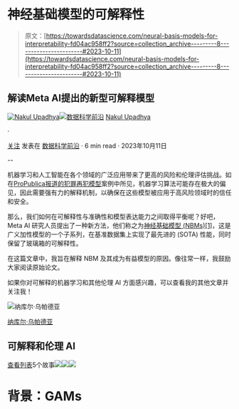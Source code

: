 # 神经基础模型的可解释性

> 原文：[https://towardsdatascience.com/neural-basis-models-for-interpretability-fd04ac958ff2?source=collection_archive---------8-----------------------#2023-10-11](https://towardsdatascience.com/neural-basis-models-for-interpretability-fd04ac958ff2?source=collection_archive---------8-----------------------#2023-10-11)

## 解读Meta AI提出的新型可解释模型

[](https://medium.com/@upadhyan?source=post_page-----fd04ac958ff2--------------------------------)[![Nakul Upadhya](../Images/336cb21272e9b1f098177adbde50e92e.png)](https://medium.com/@upadhyan?source=post_page-----fd04ac958ff2--------------------------------)[](https://towardsdatascience.com/?source=post_page-----fd04ac958ff2--------------------------------)[![数据科学前沿](../Images/a6ff2676ffcc0c7aad8aaf1d79379785.png)](https://towardsdatascience.com/?source=post_page-----fd04ac958ff2--------------------------------) [Nakul Upadhya](https://medium.com/@upadhyan?source=post_page-----fd04ac958ff2--------------------------------)

·

[关注](https://medium.com/m/signin?actionUrl=https%3A%2F%2Fmedium.com%2F_%2Fsubscribe%2Fuser%2F4d9dddc62a80&operation=register&redirect=https%3A%2F%2Ftowardsdatascience.com%2Fneural-basis-models-for-interpretability-fd04ac958ff2&user=Nakul+Upadhya&userId=4d9dddc62a80&source=post_page-4d9dddc62a80----fd04ac958ff2---------------------post_header-----------) 发表在 [数据科学前沿](https://towardsdatascience.com/?source=post_page-----fd04ac958ff2--------------------------------) · 6 min read · 2023年10月11日 [](https://medium.com/m/signin?actionUrl=https%3A%2F%2Fmedium.com%2F_%2Fvote%2Ftowards-data-science%2Ffd04ac958ff2&operation=register&redirect=https%3A%2F%2Ftowardsdatascience.com%2Fneural-basis-models-for-interpretability-fd04ac958ff2&user=Nakul+Upadhya&userId=4d9dddc62a80&source=-----fd04ac958ff2---------------------clap_footer-----------)

--

[](https://medium.com/m/signin?actionUrl=https%3A%2F%2Fmedium.com%2F_%2Fbookmark%2Fp%2Ffd04ac958ff2&operation=register&redirect=https%3A%2F%2Ftowardsdatascience.com%2Fneural-basis-models-for-interpretability-fd04ac958ff2&source=-----fd04ac958ff2---------------------bookmark_footer-----------)

机器学习和人工智能在各个领域的广泛应用带来了更高的风险和伦理评估挑战。如在[ProPublica报道的犯罪再犯模型](https://www.propublica.org/article/machine-bias-risk-assessments-in-criminal-sentencing)案例中所见，机器学习算法可能存在极大的偏见，因此需要强有力的解释机制，以确保在这些模型被应用于高风险领域时的信任和安全。

那么，我们如何在可解释性与准确性和模型表达能力之间取得平衡呢？好吧，Meta AI 研究人员提出了一种新方法，他们称之为[神经基础模型 (NBMs)[1]](https://proceedings.neurips.cc/paper_files/paper/2022/hash/37da88965c016dca016514df0e420c72-Abstract-Conference.html)，这是广义加性模型的一个子系列，在基准数据集上实现了最先进的 (SOTA) 性能，同时保留了玻璃箱的可解释性。

在这篇文章中，我旨在解释 NBM 及其成为有益模型的原因。像往常一样，我鼓励大家阅读原始论文。

如果你对可解释的机器学习和其他伦理 AI 方面感兴趣，可以查看我的其他文章并关注我！

![纳库尔·乌帕德亚](../Images/e62aa67aa11cd0f9bcd1132257fc3773.png)

[纳库尔·乌帕德亚](https://medium.com/@upadhyan?source=post_page-----fd04ac958ff2--------------------------------)

## 可解释和伦理 AI

[查看列表](https://medium.com/@upadhyan/list/interpretable-and-ethical-ai-f6ee1f0b476d?source=post_page-----fd04ac958ff2--------------------------------)5个故事![](../Images/3718151c0f72303f3d1c71f54229bc98.png)![](../Images/eddb4279ebae7fc1ba79cf6dcc6ebd5a.png)![](../Images/7def8e23dad656929857f2a488b1f547.png)

# 背景：GAMs
